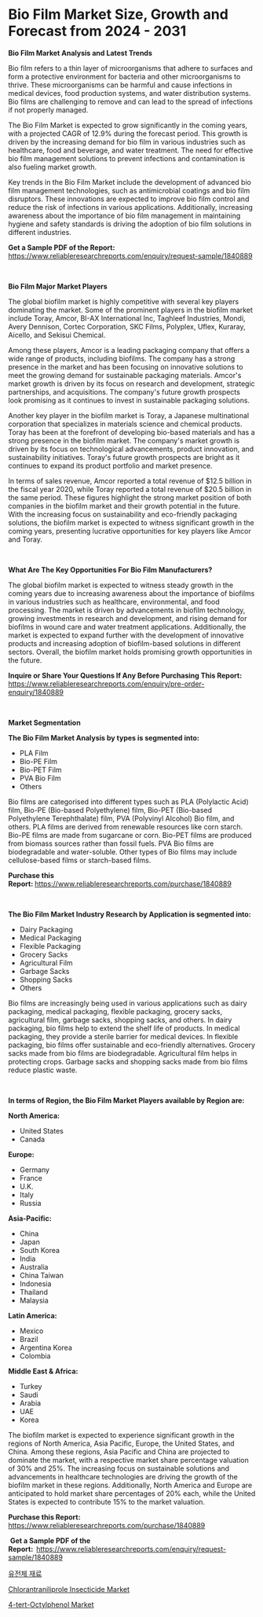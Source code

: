 <p><h1>Bio Film Market Size, Growth and Forecast from 2024 - 2031</h1></p><p><strong>Bio Film Market Analysis and Latest Trends</strong></p>
<p><p>Bio film refers to a thin layer of microorganisms that adhere to surfaces and form a protective environment for bacteria and other microorganisms to thrive. These microorganisms can be harmful and cause infections in medical devices, food production systems, and water distribution systems. Bio films are challenging to remove and can lead to the spread of infections if not properly managed.</p><p>The Bio Film Market is expected to grow significantly in the coming years, with a projected CAGR of 12.9% during the forecast period. This growth is driven by the increasing demand for bio film in various industries such as healthcare, food and beverage, and water treatment. The need for effective bio film management solutions to prevent infections and contamination is also fueling market growth.</p><p>Key trends in the Bio Film Market include the development of advanced bio film management technologies, such as antimicrobial coatings and bio film disruptors. These innovations are expected to improve bio film control and reduce the risk of infections in various applications. Additionally, increasing awareness about the importance of bio film management in maintaining hygiene and safety standards is driving the adoption of bio film solutions in different industries.</p></p>
<p><strong>Get a Sample PDF of the Report:&nbsp;</strong> <a href="https://www.reliableresearchreports.com/enquiry/request-sample/1840889">https://www.reliableresearchreports.com/enquiry/request-sample/1840889</a></p>
<p>&nbsp;</p>
<p><strong>Bio Film Major Market Players</strong></p>
<p><p>The global biofilm market is highly competitive with several key players dominating the market. Some of the prominent players in the biofilm market include Toray, Amcor, BI-AX International Inc, Taghleef Industries, Mondi, Avery Dennison, Cortec Corporation, SKC Films, Polyplex, Uflex, Kuraray, Aicello, and Sekisui Chemical.</p><p>Among these players, Amcor is a leading packaging company that offers a wide range of products, including biofilms. The company has a strong presence in the market and has been focusing on innovative solutions to meet the growing demand for sustainable packaging materials. Amcor's market growth is driven by its focus on research and development, strategic partnerships, and acquisitions. The company's future growth prospects look promising as it continues to invest in sustainable packaging solutions.</p><p>Another key player in the biofilm market is Toray, a Japanese multinational corporation that specializes in materials science and chemical products. Toray has been at the forefront of developing bio-based materials and has a strong presence in the biofilm market. The company's market growth is driven by its focus on technological advancements, product innovation, and sustainability initiatives. Toray's future growth prospects are bright as it continues to expand its product portfolio and market presence.</p><p>In terms of sales revenue, Amcor reported a total revenue of $12.5 billion in the fiscal year 2020, while Toray reported a total revenue of $20.5 billion in the same period. These figures highlight the strong market position of both companies in the biofilm market and their growth potential in the future. With the increasing focus on sustainability and eco-friendly packaging solutions, the biofilm market is expected to witness significant growth in the coming years, presenting lucrative opportunities for key players like Amcor and Toray.</p></p>
<p>&nbsp;</p>
<p><strong>What Are The Key Opportunities For Bio Film Manufacturers?</strong></p>
<p><p>The global biofilm market is expected to witness steady growth in the coming years due to increasing awareness about the importance of biofilms in various industries such as healthcare, environmental, and food processing. The market is driven by advancements in biofilm technology, growing investments in research and development, and rising demand for biofilms in wound care and water treatment applications. Additionally, the market is expected to expand further with the development of innovative products and increasing adoption of biofilm-based solutions in different sectors. Overall, the biofilm market holds promising growth opportunities in the future.</p></p>
<p><strong>Inquire or Share Your Questions If Any Before Purchasing This Report:</strong> <a href="https://www.reliableresearchreports.com/enquiry/pre-order-enquiry/1840889">https://www.reliableresearchreports.com/enquiry/pre-order-enquiry/1840889</a></p>
<p>&nbsp;</p>
<p><strong>Market Segmentation</strong></p>
<p><strong>The Bio Film Market Analysis by types is segmented into:</strong></p>
<p><ul><li>PLA Film</li><li>Bio-PE Film</li><li>Bio-PET Film</li><li>PVA Bio Film</li><li>Others</li></ul></p>
<p><p>Bio films are categorised into different types such as PLA (Polylactic Acid) film, Bio-PE (Bio-based Polyethylene) film, Bio-PET (Bio-based Polyethylene Terephthalate) film, PVA (Polyvinyl Alcohol) Bio film, and others. PLA films are derived from renewable resources like corn starch. Bio-PE films are made from sugarcane or corn. Bio-PET films are produced from biomass sources rather than fossil fuels. PVA Bio films are biodegradable and water-soluble. Other types of Bio films may include cellulose-based films or starch-based films.</p></p>
<p><strong>Purchase this Report:&nbsp;</strong><a href="https://www.reliableresearchreports.com/purchase/1840889">https://www.reliableresearchreports.com/purchase/1840889</a></p>
<p>&nbsp;</p>
<p><strong>The Bio Film Market Industry Research by Application is segmented into:</strong></p>
<p><ul><li>Dairy Packaging</li><li>Medical Packaging</li><li>Flexible Packaging</li><li>Grocery Sacks</li><li>Agricultural Film</li><li>Garbage Sacks</li><li>Shopping Sacks</li><li>Others</li></ul></p>
<p><p>Bio films are increasingly being used in various applications such as dairy packaging, medical packaging, flexible packaging, grocery sacks, agricultural film, garbage sacks, shopping sacks, and others. In dairy packaging, bio films help to extend the shelf life of products. In medical packaging, they provide a sterile barrier for medical devices. In flexible packaging, bio films offer sustainable and eco-friendly alternatives. Grocery sacks made from bio films are biodegradable. Agricultural film helps in protecting crops. Garbage sacks and shopping sacks made from bio films reduce plastic waste.</p></p>
<p>&nbsp;</p>
<p><strong>In terms of Region, the Bio Film Market Players available by Region are:</strong></p>
<p>
    <p> <strong> North America: </strong>
        <ul>
            <li>United States</li>
            <li>Canada</li>
        </ul>
        </p> 
    <p> <strong> Europe: </strong>
        <ul>
            <li>Germany</li>
            <li>France</li>
            <li>U.K.</li>
            <li>Italy</li>
            <li>Russia</li>
        </ul>
        </p> 
    <p> <strong> Asia-Pacific: </strong>
        <ul>
            <li>China</li>
            <li>Japan</li>
            <li>South Korea</li>
            <li>India</li>
            <li>Australia</li>
            <li>China Taiwan</li>
            <li>Indonesia</li>
            <li>Thailand</li>
            <li>Malaysia</li>
        </ul>
        </p> 
    <p> <strong> Latin America: </strong>
        <ul>
            <li>Mexico</li>
            <li>Brazil</li>
            <li>Argentina Korea</li>
            <li>Colombia</li>
        </ul>
        </p> 
    <p> <strong> Middle East & Africa: </strong>
        <ul>
            <li>Turkey</li>
            <li>Saudi</li>
            <li>Arabia</li>
            <li>UAE</li>
            <li>Korea</li>
        </ul>
    </p>
    </p>
<p><p>The biofilm market is expected to experience significant growth in the regions of North America, Asia Pacific, Europe, the United States, and China. Among these regions, Asia Pacific and China are projected to dominate the market, with a respective market share percentage valuation of 30% and 25%. The increasing focus on sustainable solutions and advancements in healthcare technologies are driving the growth of the biofilm market in these regions. Additionally, North America and Europe are anticipated to hold market share percentages of 20% each, while the United States is expected to contribute 15% to the market valuation.</p></p>
<p><strong>Purchase this Report: </strong><a href="https://www.reliableresearchreports.com/purchase/1840889">https://www.reliableresearchreports.com/purchase/1840889</a></p>
<p>&nbsp;<strong>Get a Sample PDF of the Report:&nbsp;&nbsp;</strong><a href="https://www.reliableresearchreports.com/enquiry/request-sample/1840889">https://www.reliableresearchreports.com/enquiry/request-sample/1840889</a></p>
<p><strong></strong></p>
<p><p><a href="https://github.com/idcefvhkdut6/Market-Research-Report-List-1/blob/main/3156948191892.md">유전체 재료</a></p><p><a href="https://github.com/GroverBarry/Market-Research-Report-List-4/blob/main/chlorantraniliprole-insecticide-market.md">Chlorantraniliprole Insecticide Market</a></p><p><a href="https://view.publitas.com/reportprime-1/4-tert-octylphenol-market-size-global-industry-overview-market-segmentation-and-forecast-2024-to-2031/">4-tert-Octylphenol Market</a></p></p>